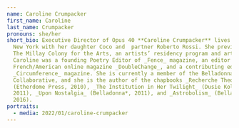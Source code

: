 ```yaml
---
name: Caroline Crumpacker
first_name: Caroline
last_name: Crumpacker
pronouns: she/her
short_bio: Executive Director of Opus 40 **Caroline Crumpacker** lives upstate
  New York with her daughter Coco and  partner Roberto Rossi. She previously ran
  The Millay Colony for the Arts, an artists’ residency program and arts center.
  Caroline was a founding Poetry Editor of _Fence_ magazine, an editor of the
  French/American online magazine _DoubleChange_, and a contributing editor for
  _Circumference_ magazine. She is currently a member of the Belladonna *
  Collaborative, and she is the author of the chapbooks _Recherche Theories_
  (Etherdome Press, 2010), _The Institution in Her Twilight_ (Dusie Kollektiv,
  2011), _Upon Nostalgia_ (Belladonna*, 2011), and _Astrobolism_ (Belladonna*,
  2016).
portraits:
  - media: 2022/01/caroline-crumpacker
---
```

